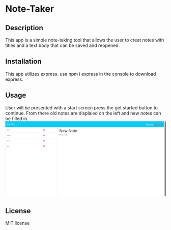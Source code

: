 # Note-Taker

## Description
This app is a simple note-taking tool that allows the user to creat notes with titles and a text body that can be saved and reopened.

## Installation
This app utilizes express. use npm i express in the console to download express.

## Usage
User will be presented with a start screen press the get started button to continue. From there old notes are displaied on the left and new notes can be filled in.
![Functioning site](./assets/screenshot.png)

## License 
MIT license

